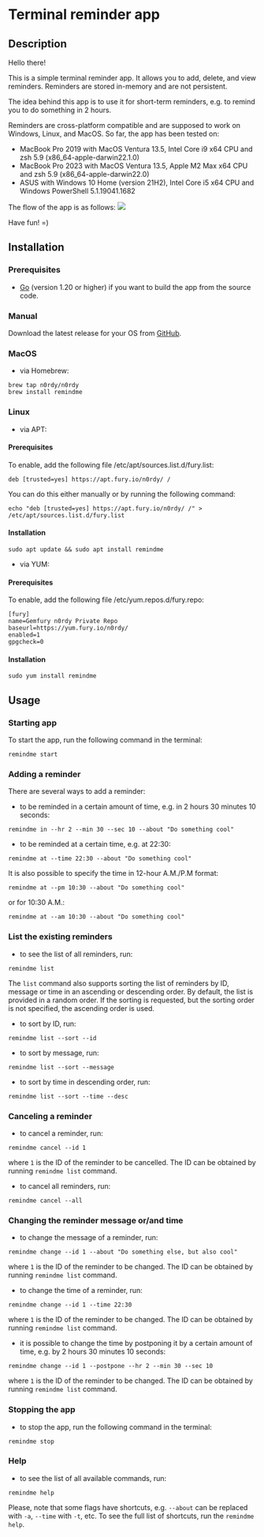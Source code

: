 # Terminal reminder app

## Description
Hello there!

This is a simple terminal reminder app. It allows you to add, delete, and view reminders. Reminders are stored in-memory and are not persistent.

The idea behind this app is to use it for short-term reminders, e.g. to remind you to do something in 2 hours.

Reminders are cross-platform compatible and are supposed to work on Windows, Linux, and MacOS.
So far, the app has been tested on: 
- MacBook Pro 2019 with MacOS Ventura 13.5, Intel Core i9 x64 CPU and zsh 5.9 (x86_64-apple-darwin22.1.0)
- MacBook Pro 2023 with MacOS Ventura 13.5, Apple M2 Max x64 CPU and zsh 5.9 (x86_64-apple-darwin22.0)
- ASUS with Windows 10 Home (version 21H2), Intel Core i5 x64 CPU and Windows PowerShell 5.1.19041.1682

The flow of the app is as follows:
![](https://github.com/n0rdy/remindme/blob/master/docs/flow.gif)

Have fun! =)

## Installation
### Prerequisites
- [Go](https://golang.org/doc/install) (version 1.20 or higher) if you want to build the app from the source code.

### Manual
Download the latest release for your OS from [GitHub](https://github.com/n0rdy/remindme/releases).

### MacOS
- via Homebrew:
```shell
brew tap n0rdy/n0rdy
brew install remindme
```

### Linux
- via APT:
#### Prerequisites
To enable, add the following file /etc/apt/sources.list.d/fury.list:
```text
deb [trusted=yes] https://apt.fury.io/n0rdy/ /
```
You can do this either manually or by running the following command:
```shell
echo "deb [trusted=yes] https://apt.fury.io/n0rdy/ /" > /etc/apt/sources.list.d/fury.list
```

#### Installation
```shell
sudo apt update && sudo apt install remindme
```

- via YUM:
#### Prerequisites
To enable, add the following file /etc/yum.repos.d/fury.repo:
```text
[fury]
name=Gemfury n0rdy Private Repo
baseurl=https://yum.fury.io/n0rdy/
enabled=1
gpgcheck=0
```

#### Installation
```shell
sudo yum install remindme
```

## Usage
### Starting app
To start the app, run the following command in the terminal:
```shell
remindme start
```

### Adding a reminder
There are several ways to add a reminder:

- to be reminded in a certain amount of time, e.g. in 2 hours 30 minutes 10 seconds:
```shell
remindme in --hr 2 --min 30 --sec 10 --about "Do something cool"
```

- to be reminded at a certain time, e.g. at 22:30:
```shell
remindme at --time 22:30 --about "Do something cool"
```
It is also possible to specify the time in 12-hour A.M./P.M format:
```shell
remindme at --pm 10:30 --about "Do something cool"
``` 
or for 10:30 A.M.:
```shell
remindme at --am 10:30 --about "Do something cool"
```

### List the existing reminders
- to see the list of all reminders, run:
```shell
remindme list
```

The `list` command also supports sorting the list of reminders by ID, message or time in an ascending or descending order. 
By default, the list is provided in a random order. If the sorting is requested, but the sorting order is not specified, the ascending order is used.
- to sort by ID, run:
```shell
remindme list --sort --id
```
- to sort by message, run:
```shell
remindme list --sort --message
```
- to sort by time in descending order, run:
```shell
remindme list --sort --time --desc
```

### Canceling a reminder
- to cancel a reminder, run:
```shell
remindme cancel --id 1
```
where `1` is the ID of the reminder to be cancelled. The ID can be obtained by running `remindme list` command.

- to cancel all reminders, run:
```shell
remindme cancel --all
```

### Changing the reminder message or/and time
- to change the message of a reminder, run:
```shell
remindme change --id 1 --about "Do something else, but also cool"
```
where `1` is the ID of the reminder to be changed. The ID can be obtained by running `remindme list` command.

- to change the time of a reminder, run:
```shell
remindme change --id 1 --time 22:30
```
where `1` is the ID of the reminder to be changed. The ID can be obtained by running `remindme list` command.

- it is possible to change the time by postponing it by a certain amount of time, e.g. by 2 hours 30 minutes 10 seconds:
```shell
remindme change --id 1 --postpone --hr 2 --min 30 --sec 10
```
where `1` is the ID of the reminder to be changed. The ID can be obtained by running `remindme list` command.

### Stopping the app
- to stop the app, run the following command in the terminal:
```shell
remindme stop
```

### Help
- to see the list of all available commands, run:
```shell
remindme help
```
Please, note that some flags have shortcuts, e.g. `--about` can be replaced with `-a`, `--time` with `-t`, etc. To see the full list of shortcuts, run the `remindme help`.
